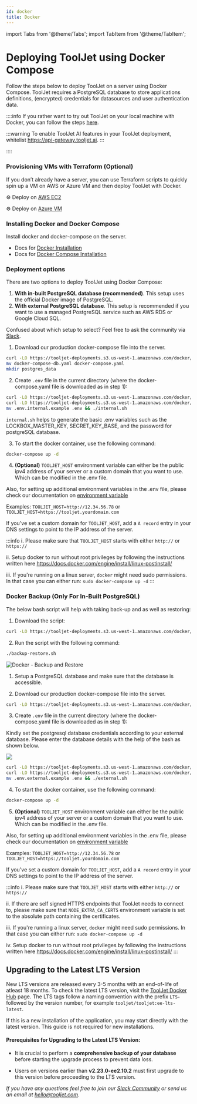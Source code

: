 ```yaml
---
id: docker
title: Docker
---
```


import Tabs from '@theme/Tabs';
import TabItem from '@theme/TabItem';

# Deploying ToolJet using Docker Compose

Follow the steps below to deploy ToolJet on a server using Docker Compose. ToolJet requires a PostgreSQL database to store applications definitions, (encrypted) credentials for datasources and user authentication data.

::::info
If you rather want to try out ToolJet on your local machine with Docker, you can follow the steps [here](/docs/setup/try-tooljet/).

:::warning
To enable ToolJet AI features in your ToolJet deployment, whitelist https://api-gateway.tooljet.ai.
:::

::::

### Provisioning VMs with Terraform (Optional)

If you don’t already have a server, you can use Terraform scripts to quickly spin up a VM on AWS or Azure VM and then deploy ToolJet with Docker.

⚙️ Deploy on [AWS EC2](https://github.com/ToolJet/ToolJet/tree/develop/terraform/EC2)

⚙️ Deploy on [Azure VM](https://github.com/ToolJet/ToolJet/tree/develop/terraform/Azure_VM)

### Installing Docker and Docker Compose

Install docker and docker-compose on the server.

- Docs for [Docker Installation](https://docs.docker.com/engine/install/)
- Docs for [Docker Compose Installation](https://docs.docker.com/compose/install/)

### Deployment options

There are two options to deploy ToolJet using Docker Compose:

1. **With in-built PostgreSQL database (recommended)**. This setup uses the official Docker image of PostgreSQL.
2. **With external PostgreSQL database**. This setup is recommended if you want to use a managed PostgreSQL service such as AWS RDS or Google Cloud SQL.

Confused about which setup to select? Feel free to ask the community via [Slack](https://join.slack.com/t/tooljet/shared_invite/zt-2rk4w42t0-ZV_KJcWU9VL1BBEjnSHLCA).

<Tabs>
  <TabItem value="with-in-built-postgres" label="With in-built PostgreSQL" default>

1. Download our production docker-compose file into the server.

```bash
curl -LO https://tooljet-deployments.s3.us-west-1.amazonaws.com/docker/docker-compose-db.yaml
mv docker-compose-db.yaml docker-compose.yaml
mkdir postgres_data
```

2. Create `.env` file in the current directory (where the docker-compose.yaml file is downloaded as in step 1):

```bash
curl -LO https://tooljet-deployments.s3.us-west-1.amazonaws.com/docker/.env.internal.example
curl -LO https://tooljet-deployments.s3.us-west-1.amazonaws.com/docker/internal.sh && chmod +x internal.sh
mv .env.internal.example .env && ./internal.sh
```

`internal.sh` helps to generate the basic .env variables such as the LOCKBOX_MASTER_KEY, SECRET_KEY_BASE, and the password for postgreSQL database.

3. To start the docker container, use the following command:

```bash
docker-compose up -d
```

4. **(Optional)** `TOOLJET_HOST` environment variable can either be the public ipv4 address of your server or a custom domain that you want to use. Which can be modified in the .env file.

Also, for setting up additional environment variables in the .env file, please check our documentation on [environment variable](/docs/setup/env-vars)

Examples:
`TOOLJET_HOST=http://12.34.56.78` or
`TOOLJET_HOST=https://tooljet.yourdomain.com`

If you've set a custom domain for `TOOLJET_HOST`, add a `A record` entry in your DNS settings to point to the IP address of the server.

:::info
i. Please make sure that `TOOLJET_HOST` starts with either `http://` or `https://`

ii. Setup docker to run without root privileges by following the instructions written here https://docs.docker.com/engine/install/linux-postinstall/

iii. If you're running on a linux server, `docker` might need sudo permissions. In that case you can either run:
`sudo docker-compose up -d`
:::

### Docker Backup (Only For In-Built PostgreSQL)

The below bash script will help with taking back-up and as well as restoring:

1. Download the script:

```bash
curl -LO https://tooljet-deployments.s3.us-west-1.amazonaws.com/docker/backup-restore.sh && chmod +x backup-restore.sh
```

2. Run the script with the following command:

```bash
./backup-restore.sh
```

<div style={{textAlign: 'center'}}>
  <img className="screenshot-full" src="/img/setup/docker/backup-and-restore.gif" alt="Docker - Backup and Restore" />
</div>

  </TabItem>
  <TabItem value="with-external-postgres" label="With external PostgreSQL">

1. Setup a PostgreSQL database and make sure that the database is accessible.

2. Download our production docker-compose file into the server.

```bash
curl -LO https://tooljet-deployments.s3.us-west-1.amazonaws.com/docker/docker-compose.yaml
```

3. Create `.env` file in the current directory (where the docker-compose.yaml file is downloaded as in step 1):

Kindly set the postgresql database credentials according to your external database. Please enter the database details with the help of the bash as shown below.

  <div style={{textAlign: 'center'}}>

  <img className="screenshot-full" src="/img/setup/docker/bash.gif"/>

  </div>

```bash
curl -LO https://tooljet-deployments.s3.us-west-1.amazonaws.com/docker/.env.external.example
curl -LO https://tooljet-deployments.s3.us-west-1.amazonaws.com/docker/external.sh && chmod +x external.sh
mv .env.external.example .env && ./external.sh
```

4. To start the docker container, use the following command:

```bash
docker-compose up -d
```

5. **(Optional)** `TOOLJET_HOST` environment variable can either be the public ipv4 address of your server or a custom domain that you want to use. Which can be modified in the .env file.

Also, for setting up additional environment variables in the .env file, please check our documentation on [environment variable](/docs/setup/env-vars)

Examples:
`TOOLJET_HOST=http://12.34.56.78` or
`TOOLJET_HOST=https://tooljet.yourdomain.com`

If you've set a custom domain for `TOOLJET_HOST`, add a `A record` entry in your DNS settings to point to the IP address of the server.

:::info
i. Please make sure that `TOOLJET_HOST` starts with either `http://` or `https://`

ii. If there are self signed HTTPS endpoints that ToolJet needs to connect to, please make sure that `NODE_EXTRA_CA_CERTS` environment variable is set to the absolute path containing the certificates.

iii. If you're running a linux server, `docker` might need sudo permissions. In that case you can either run:
`sudo docker-compose up -d`

iv. Setup docker to run without root privileges by following the instructions written here https://docs.docker.com/engine/install/linux-postinstall/
:::

</TabItem>
</Tabs>

## Upgrading to the Latest LTS Version

New LTS versions are released every 3-5 months with an end-of-life of atleast 18 months. To check the latest LTS version, visit the [ToolJet Docker Hub](https://hub.docker.com/r/tooljet/tooljet/tags) page. The LTS tags follow a naming convention with the prefix `LTS-` followed by the version number, for example `tooljet/tooljet:ee-lts-latest`.

If this is a new installation of the application, you may start directly with the latest version. This guide is not required for new installations.

#### Prerequisites for Upgrading to the Latest LTS Version:

- It is crucial to perform a **comprehensive backup of your database** before starting the upgrade process to prevent data loss.

- Users on versions earlier than **v2.23.0-ee2.10.2** must first upgrade to this version before proceeding to the LTS version.

_If you have any questions feel free to join our [Slack Community](https://join.slack.com/t/tooljet/shared_invite/zt-2rk4w42t0-ZV_KJcWU9VL1BBEjnSHLCA) or send us an email at hello@tooljet.com._
